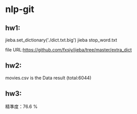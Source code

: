 # nlp-git

## hw1:
jieba.set_dictionary('./dict.txt.big')
jieba stop_word.txt

file URL:https://github.com/fxsjy/jieba/tree/master/extra_dict

## hw2:
movies.csv is the Data result (total:6044)

## hw3:
精準度：76.6 %
